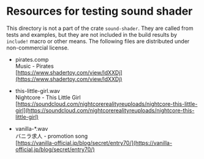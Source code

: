 # Resources for testing sound shader

This directory is not a part of the crate `sound-shader`.
They are called from tests and examples, but they are not included in the build results by `include!` macro or other means.
The following files are distributed under non-commercial license.

- pirates.comp  
Music - Pirates  
[https://www.shadertoy.com/view/ldXXDj](https://www.shadertoy.com/view/ldXXDj)

- this-little-girl.wav  
Nightcore - This Little Girl  
[https://soundcloud.com/nightcorerealityreuploads/nightcore-this-little-girl](https://soundcloud.com/nightcorerealityreuploads/nightcore-this-little-girl)

- vanilla-*.wav  
バニラ求人 - promotion song  
[https://vanilla-official.jp/blog/secret/entry70/](https://vanilla-official.jp/blog/secret/entry70/)
